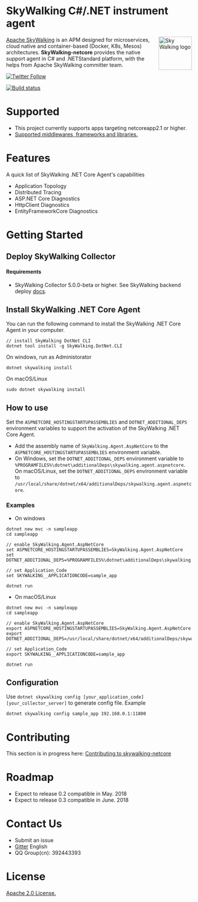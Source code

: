 SkyWalking C#/.NET instrument agent
==========

<img src="https://skywalkingtest.github.io/page-resources/3.0/skywalking.png" alt="Sky Walking logo" height="90px" align="right" />

[Apache SkyWalking](https://github.com/apache/incubator-skywalking) is an APM designed for microservices, cloud native and container-based (Docker, K8s, Mesos) architectures. **SkyWalking-netcore** provides the native support agent in C# and .NETStandard platform, with the helps from Apache SkyWalking committer team.

[![Twitter Follow](https://img.shields.io/twitter/follow/asfskywalking.svg?style=for-the-badge&label=Follow&logo=twitter)](https://twitter.com/AsfSkyWalking)

[![Build status](https://ci.appveyor.com/api/projects/status/fl6vucwfn1vu94dv/branch/master?svg=true)](https://ci.appveyor.com/project/wu-sheng/skywalking-csharp/branch/master)

# Supported
- This project currently supports apps targeting netcoreapp2.1 or higher.
- [Supported middlewares, frameworks and libraries.](docs/Supported-list.md)

# Features
A quick list of SkyWalking .NET Core Agent's capabilities
- Application Topology
- Distributed Tracing
- ASP.NET Core Diagnostics
- HttpClient Diagnostics
- EntityFrameworkCore Diagnostics

# Getting Started

## Deploy SkyWalking Collector

#### Requirements
- SkyWalking Collector 5.0.0-beta or higher. See SkyWalking backend deploy [docs](https://github.com/apache/incubator-skywalking/blob/5.x/docs/en/Deploy-backend-in-standalone-mode.md).

## Install SkyWalking .NET Core Agent

You can run the following command to install the SkyWalking .NET Core Agent in your computer.

```
// install SkyWalking DotNet CLI
dotnet tool install -g SkyWalking.DotNet.CLI
```
On windows, run as Administorator
```
dotnet skywalking install
```

On macOS/Linux
```
sudo dotnet skywalking install
```

## How to use
Set the `ASPNETCORE_HOSTINGSTARTUPASSEMBLIES` and `DOTNET_ADDITIONAL_DEPS` environment variables to support the activation of the SkyWalking .NET Core Agent. 

- Add the assembly name of `SkyWalking.Agent.AspNetCore` to the `ASPNETCORE_HOSTINGSTARTUPASSEMBLIES` environment variable.
- On Windows, set the `DOTNET_ADDITIONAL_DEPS` environment variable to `%PROGRAMFILES%\dotnet\additionalDeps\skywalking.agent.aspnetcore`. On macOS/Linux, set the `DOTNET_ADDITIONAL_DEPS` environment variable to `/usr/local/share/dotnet/x64/additionalDeps/skywalking.agent.aspnetcore`.

### Examples
- On windows

```
dotnet new mvc -n sampleapp
cd sampleapp

// enable SkyWalking.Agent.AspNetCore
set ASPNETCORE_HOSTINGSTARTUPASSEMBLIES=SkyWalking.Agent.AspNetCore
set DOTNET_ADDITIONAL_DEPS=%PROGRAMFILES%\dotnet\additionalDeps\skywalking.agent.aspnetcore

// set Application_Code
set SKYWALKING__APPLICATIONCODE=sample_app

dotnet run
```

- On macOS/Linux

```
dotnet new mvc -n sampleapp
cd sampleapp

// enable SkyWalking.Agent.AspNetCore
export ASPNETCORE_HOSTINGSTARTUPASSEMBLIES=SkyWalking.Agent.AspNetCore
export DOTNET_ADDITIONAL_DEPS=/usr/local/share/dotnet/x64/additionalDeps/skywalking.agent.aspnetcore

// set Application_Code
export SKYWALKING__APPLICATIONCODE=sample_app

dotnet run
```

## Configuration
Use `dotnet skywalking config [your_application_code] [your_collector_server]` to generate config file. Example

```
dotnet skywalking config sample_app 192.168.0.1:11800
```

# Contributing
This section is in progress here: [Contributing to skywalking-netcore](/CONTIBUTING.md)

# Roadmap
- Expect to release 0.2 compatible in May. 2018
- Expect to release 0.3 compatible in June. 2018

# Contact Us
* Submit an issue
* [Gitter](https://gitter.im/openskywalking/Lobby) English
* QQ Group(cn): 392443393

# License
[Apache 2.0 License.](/LICENSE)
